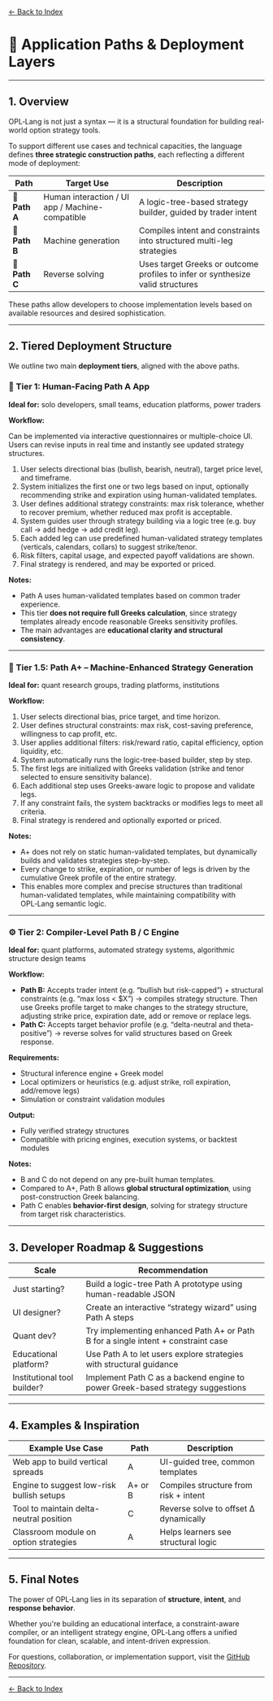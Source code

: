 [← Back to Index](index.md)

# 🚀 Application Paths & Deployment Layers

---

## 1. Overview

OPL‑Lang is not just a syntax — it is a structural foundation for building real-world option strategy tools.

To support different use cases and technical capacities, the language defines **three strategic construction paths**, each reflecting a different mode of deployment:

| Path | Target Use | Description |
|------|------------|-------------|
| 🔹 **Path A** | Human interaction / UI app / Machine-compatible | A logic-tree-based strategy builder, guided by trader intent |
| 🔸 **Path B** | Machine generation | Compiles intent and constraints into structured multi-leg strategies |
| 🔺 **Path C** | Reverse solving | Uses target Greeks or outcome profiles to infer or synthesize valid structures |

These paths allow developers to choose implementation levels based on available resources and desired sophistication.

---

## 2. Tiered Deployment Structure

We outline two main **deployment tiers**, aligned with the above paths.

### 🧩 Tier 1: Human-Facing Path A App

**Ideal for:** solo developers, small teams, education platforms, power traders

**Workflow:**

Can be implemented via interactive questionnaires or multiple-choice UI. Users can revise inputs in real time and instantly see updated strategy structures.

1. User selects directional bias (bullish, bearish, neutral), target price level, and timeframe.
2. System initializes the first one or two legs based on input, optionally recommending strike and expiration using human-validated templates.
3. User defines additional strategy constraints: max risk tolerance, whether to recover premium, whether reduced max profit is acceptable.
4. System guides user through strategy building via a logic tree (e.g. buy call → add hedge → add credit leg).
5. Each added leg can use predefined human-validated strategy templates (verticals, calendars, collars) to suggest strike/tenor.
6. Risk filters, capital usage, and expected payoff validations are shown.
7. Final strategy is rendered, and may be exported or priced.

**Notes:**

- Path A uses human-validated templates based on common trader experience.
- This tier **does not require full Greeks calculation**, since strategy templates already encode reasonable Greeks sensitivity profiles.
- The main advantages are **educational clarity and structural consistency**.

---

### 🧩 Tier 1.5: Path A+ – Machine-Enhanced Strategy Generation

**Ideal for:** quant research groups, trading platforms, institutions

**Workflow:**

1. User selects directional bias, price target, and time horizon.
2. User defines structural constraints: max risk, cost-saving preference, willingness to cap profit, etc.
3. User applies additional filters: risk/reward ratio, capital efficiency, option liquidity, etc.
4. System automatically runs the logic-tree-based builder, step by step.
5. The first legs are initialized with Greeks validation (strike and tenor selected to ensure sensitivity balance).
6. Each additional step uses Greeks-aware logic to propose and validate legs.
7. If any constraint fails, the system backtracks or modifies legs to meet all criteria.
8. Final strategy is rendered and optionally exported or priced.

**Notes:**

- A+ does not rely on static human-validated templates, but dynamically builds and validates strategies step-by-step.
- Every change to strike, expiration, or number of legs is driven by the cumulative Greek profile of the entire strategy.
- This enables more complex and precise structures than traditional human-validated templates, while maintaining compatibility with OPL‑Lang semantic logic.

---

### ⚙️ Tier 2: Compiler‑Level Path B / C Engine

**Ideal for:** quant platforms, automated strategy systems, algorithmic structure design teams

**Workflow:**

- **Path B:** Accepts trader intent (e.g. “bullish but risk-capped”) + structural constraints (e.g. “max loss < $X”) → compiles strategy structure. Then use Greeks profile target to make changes to the strategy structure, adjusting strike price, expiration date, add or remove or replace legs. 
- **Path C:** Accepts target behavior profile (e.g. “delta-neutral and theta-positive”) → reverse solves for valid structures based on Greek response.

**Requirements:**

- Structural inference engine + Greek model
- Local optimizers or heuristics (e.g. adjust strike, roll expiration, add/remove legs)
- Simulation or constraint validation modules

**Output:**

- Fully verified strategy structures
- Compatible with pricing engines, execution systems, or backtest modules

**Notes:**

- B and C do not depend on any pre-built human templates.
- Compared to A+, Path B allows **global structural optimization**, using post-construction Greek balancing.
- Path C enables **behavior-first design**, solving for strategy structure from target risk characteristics.


---

## 3. Developer Roadmap & Suggestions

| Scale | Recommendation |
|-------|----------------|
| Just starting? | Build a logic-tree Path A prototype using human-readable JSON |
| UI designer? | Create an interactive “strategy wizard” using Path A steps |
| Quant dev? | Try implementing enhanced Path A+ or Path B for a single intent + constraint case |
| Educational platform? | Use Path A to let users explore strategies with structural guidance |
| Institutional tool builder? | Implement Path C as a backend engine to power Greek-based strategy suggestions |

---

## 4. Examples & Inspiration

| Example Use Case | Path | Description |
|------------------|------|-------------|
| Web app to build vertical spreads | A | UI-guided tree, common templates |
| Engine to suggest low-risk bullish setups | A+ or B | Compiles structure from risk + intent |
| Tool to maintain delta-neutral position | C | Reverse solve to offset Δ dynamically |
| Classroom module on option strategies | A | Helps learners see structural logic |

---

## 5. Final Notes

The power of OPL‑Lang lies in its separation of **structure**, **intent**, and **response behavior**.

Whether you're building an educational interface, a constraint-aware compiler, or an intelligent strategy engine, OPL‑Lang offers a unified foundation for clean, scalable, and intent-driven expression.

For questions, collaboration, or implementation support, visit the [GitHub Repository](https://github.com/whispersofzephyr/OPL-Lang).

---

[← Back to Index](index.md)
